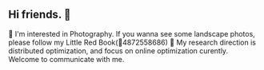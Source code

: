 ## Hi friends. 👋
📸 I'm interested in Photography. If you wanna see some landscape photos, please follow my Little Red Book(🍠4872558686)
📖 My research direction is distributed optimization, and focus on online optimization curently. Welcome to communicate with me.
<!--
**PetrichorHlacyon/PetrichorHlacyon** is a ✨ _special_ ✨ repository because its `README.md` (this file) appears on your GitHub profile.

Here are some ideas to get you started:

- 🔭 I’m currently working on ...
- 🌱 I’m currently learning ...
- 👯 I’m looking to collaborate on ...
- 🤔 I’m looking for help with ...
- 💬 Ask me about ...
- 📫 How to reach me: ...
- 😄 Pronouns: ...
- ⚡ Fun fact: ...
-->
